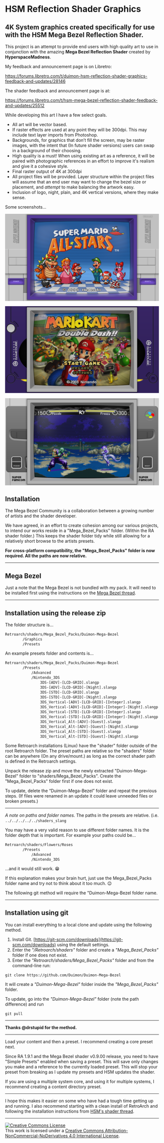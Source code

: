 # HSM Reflection Shader Graphics

## 4K System graphics created specifically for use with the HSM Mega Bezel Reflection Shader.

This project is an attempt to provide end users with high quality art to use in conjunction with the amazing **Mega Bezel Reflection Shader** created by **HyperspaceMadness**.

My feedback and announcement page is on Libretro:

https://forums.libretro.com/t/duimon-hsm-reflection-shader-graphics-feedback-and-updates/28146

The shader feedback and announcement page is at:

https://forums.libretro.com/t/hsm-mega-bezel-reflection-shader-feedback-and-updates/25512

While developing this art I have a few select goals.

* All art will be vector based.
* If raster effects are used at any point they will be 300dpi. This may include text layer imports from Photoshop.
* Backgrounds, for graphics that don’t fill the screen, may be raster images, with the intent that (In future shader versions) users can swap in a background of their choosing.
* High quality is a must! When using existing art as a reference, it will be paired with photographic references in an effort to improve it's realism and give it a cohesive style.
* Final raster output of 4K at 300dpi
* All project files will be provided. Layer structure within the project files will assume that an end user may want to change the bezel size or placement, and *attempt* to make balancing the artwork easy.
* Inclusion of logo, night, plain, and 4K vertical versions, where they make sense.

Some screenshots...

![](./images/SNES.png)

![](./images/Gamecube.png)

![](./images/Super_Famicom.png)




## Installation

The Mega Bezel Community is a collaboration between a growing number of artists and the shader developer.

We have agreed, in an effort to create cohesion among our various projects, to intend 
our works reside in a "Mega_Bezel_Packs" folder. (Within the RA shader folder.) This
keeps the shader folder tidy while still allowing for a relatively short browse to the 
artists presets.

**For cross-platform compatibility, the "Mega_Bezel_Packs" folder is now required. All the paths are now relative.**

___

## Mega Bezel

Just a note that the Mega Bezel is not bundled with my pack. It will need to be installed first using the instructions on the [Mega Bezel thread](https://forums.libretro.com/t/hsm-mega-bezel-reflection-shader-feedback-and-updates/25512).
___


## Installation using the release zip

The folder structure is...

    Retroarch/shaders/Mega_Bezel_Packs/Duimon-Mega-Bezel
        	/Graphics
        	/Presets


An example presets folder and contents is...

    Retroarch/shaders/Mega_Bezel_Packs/Duimon-Mega-Bezel
    		/Presets
    		    /Advanced
    			/Nintendo_3DS
    				3DS-[ADV]-[LCD-GRID].slangp
    				3DS-[ADV]-[LCD-GRID]-[Night].slangp
    				3DS-[STD]-[LCD-GRID].slangp
    				3DS-[STD]-[LCD-GRID]-[Night].slangp
    				3DS_Vertical-[ADV]-[LCD-GRID]-[Integer].slangp
    				3DS_Vertical-[ADV]-[LCD-GRID]-[Integer]-[Night].slangp
    				3DS_Vertical-[STD]-[LCD-GRID]-[Integer].slangp
    				3DS_Vertical-[STD]-[LCD-GRID]-[Integer]-[Night].slangp
    				3DS_Vertical_Alt-[ADV]-[Guest].slangp
    				3DS_Vertical_Alt-[ADV]-[Guest]-[Night].slangp
    				3DS_Vertical_Alt-[STD]-[Guest].slangp
    				3DS_Vertical_Alt-[STD]-[Guest]-[Night].slangp

Some Retroarch installations (Linux) have the "shader" folder outside of the root Retroarch folder. The preset paths are relative so the "shaders" folder can be anywhere (On any drive/mount.) as long as the correct shader path is defined in the Retroarch settings.

Unpack the release zip and move the newly extracted "Duimon-Mega-Bezel" folder to "shaders/Mega_Bezel_Packs". Create the "Mega_Bezel_Packs" folder first if one does not exist.

To update, delete the “Duimon-Mega-Bezel” folder and repeat the previous steps. (If files were renamed in an update it could leave unneeded files or broken presets.)

___

*A note on paths and folder names.* The paths in the presets are relative. (i.e. `../../../../../shaders_slang`


You may have a very valid reason to use different folder names. It is the folder depth that is important. For example your paths could be...


    Retroarch/shaders/Flowers/Roses
    		/Presets
    		    /Advanced
    			/Nintendo_3DS

...and it would still work. :grin:

If this explanation makes your brain hurt, just use the Mega_Bezel_Packs folder name and try not to think about it too much. :wink:

The following git method will require the "Duimon-Mega-Bezel folder name.


___

## Installation using git


You can install everything to a local clone and update using the following method.

1. Install Git. [https://git-scm.com/downloads](https://git-scm.com/downloads) using the default settings.
2. Enter the *"/Retroarch/shaders"* folder and create a *"Mega_Bezel_Packs"* folder if one does not exist.
3. Enter the *"Retroarch/shaders/Mega_Bezel_Packs"* folder and from the command-line run:

```
git clone https://github.com/Duimon/Duimon-Mega-Bezel
```

It will create a *"Duimon-Mega-Bezel"* folder inside the *"Mega_Bezel_Packs"* folder. 

To update, go into the *"Duimon-Mega-Bezel"* folder (note the path difference) and run

```
git pull
```
___

**Thanks @drstupid for the method.**
___



Load your content and then a preset. I recommend creating a core preset next.

Since RA 1.9.1 and the Mega Bezel shader v0.9.00 release, you need to have "Simple Presets" enabled when saving a preset. This will save only changes you make and a reference to the currently loaded preset. This will stop your preset from breaking as I update my presets and HSM updates the shader.

If you are using a multiple system core, and using it for multiple systems, I recommend creating a content directory preset.

---

I hope this makes it easier on some who have had a tough time getting up and running. I also recommend starting with a clean install of RetroArch and following the installation instructions from [HSM's shader thread](https://forums.libretro.com/t/hsm-mega-bezel-reflection-shader-feedback-and-updates/25512).

___

<a rel="license" href="http://creativecommons.org/licenses/by-nc-nd/4.0/"><img alt="Creative Commons License" style="border-width:0" src="https://i.creativecommons.org/l/by-nc-nd/4.0/80x15.png" /></a><br />This work is licensed under a <a rel="license" href="http://creativecommons.org/licenses/by-nc-nd/4.0/">Creative Commons Attribution-NonCommercial-NoDerivatives 4.0 International License</a>.
